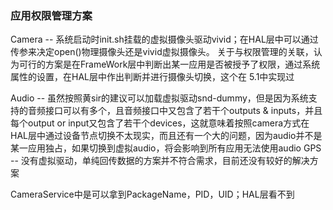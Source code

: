 ### 应用权限管理方案
Camera -- 系统启动时init.sh挂载的虚拟摄像头驱动vivid；在HAL层中可以通过传参来决定open()物理摄像头还是vivid虚拟摄像头。
关于与权限管理的关联，认为可行的方案是在FrameWork层中判断出某一应用是否被授予了权限，通过系统属性的设置，在HAL层中作出判断并进行摄像头切换，这个在 5.1中实现过

Audio -- 虽然按照黄sir的建议可以加载虚拟驱动snd-dummy，但是因为系统支持的音频接口可以有多个，且音频接口中又包含了若干个outputs & inputs，并且每个output or input又包含了若干个devices，这就意味着按照camera方式在HAL层中通过设备节点切换不太现实，而且还有一个大的问题，因为audio并不是某一应用独占，如果切换到虚拟audio，将会影响到所有应用无法使用audio
GPS -- 没有虚拟驱动，单纯回传数据的方案并不符合需求，目前还没有较好的解决方案


CameraService中是可以拿到PackageName，PID，UID；HAL层看不到
